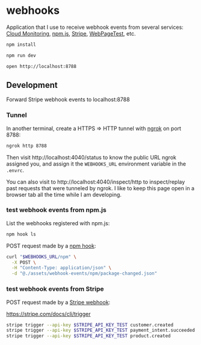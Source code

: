 # webhooks

Application that I use to receive webhook events from several services: [Cloud Monitoring](https://cloud.google.com/monitoring/support/notification-options#webhooks), [npm.js](https://docs.npmjs.com/cli/v7/commands/npm-hook), [Stripe](https://stripe.com/docs/webhooks), [WebPageTest](https://docs.webpagetest.org/api/reference), etc.

```sh
npm install
```

```sh
npm run dev
```

```sh
open http://localhost:8788
```

## Development

Forward Stripe webhook events to localhost:8788

### Tunnel

In another terminal, create a HTTPS => HTTP tunnel with [ngrok](https://ngrok.com/) on port 8788:

```sh
ngrok http 8788
```

Then visit http://localhost:4040/status to know the public URL ngrok assigned you, and assign it the `WEBHOOKS_URL` environment variable in the `.envrc`.

You can also visit to http://localhost:4040/inspect/http to inspect/replay past requests that were tunneled by ngrok. I like to keep this page open in a browser tab all the time while I am developing.

### test webhook events from npm.js

List the webhooks registered with npm.js:

```sh
npm hook ls
```

POST request made by a [npm hook](https://docs.npmjs.com/cli/v9/commands/npm-hook):

```sh
curl "$WEBHOOKS_URL/npm" \
  -X POST \
  -H "Content-Type: application/json" \
  -d "@./assets/webhook-events/npm/package-changed.json"
```

### test webhook events from Stripe

POST request made by a [Stripe webhook](https://stripe.com/docs/webhooks):

https://stripe.com/docs/cli/trigger

```sh
stripe trigger --api-key $STRIPE_API_KEY_TEST customer.created
stripe trigger --api-key $STRIPE_API_KEY_TEST payment_intent.succeeded
stripe trigger --api-key $STRIPE_API_KEY_TEST product.created
```
